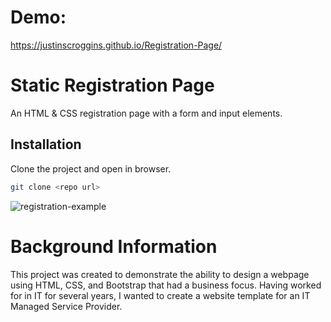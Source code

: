 # Demo:
https://justinscroggins.github.io/Registration-Page/

# Static Registration Page

An HTML & CSS registration page with a form and input elements.

## Installation

Clone the project and open in browser.

```bash
git clone <repo url>
```

![registration-example](https://i.ibb.co/xXvsx1p/image.png)

# Background Information

This project was created to demonstrate the ability to design a webpage using HTML, CSS, and Bootstrap that had a business focus. Having worked for in IT for several years, I wanted to create a website template for an IT Managed Service Provider.
